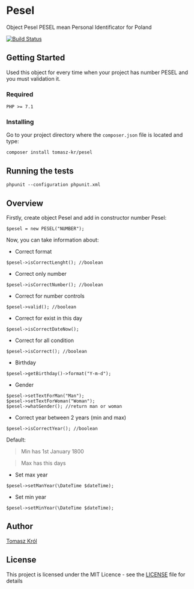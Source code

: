 # Pesel
Object Pesel
PESEL mean Personal Identificator for Poland

[![Build Status](https://travis-ci.org/TomaszKr/Pesel.svg?branch=master)](https://travis-ci.org/TomaszKr/Pesel)

## Getting Started

Used this object for every time when your project has number PESEL and you must validation it.

### Required

```
PHP >= 7.1
```

### Installing

Go to your project directory where the ``composer.json`` file is located and type:

```
composer install tomasz-kr/pesel
```

## Running the tests

```
phpunit --configuration phpunit.xml 
```

## Overview

Firstly, create object Pesel and add in constructor number Pesel:
```
$pesel = new PESEL("NUMBER");
```

Now, you can take information about:

* Correct format
```
$pesel->isCorrectLenght(); //boolean
```

* Correct only number
```
$pesel->isCorrectNumber(); //boolean
```

* Correct for number controls
```
$pesel->valid(); //boolean
```

* Correct for exist in this day
```
$pesel->isCorrectDateNow();
```

* Correct for all condition 
```
$pesel->isCorrect(); //boolean
```

* Birthday
```
$pesel->getBirthday()->format("Y-m-d");
```

* Gender
```
$pesel->setTextForMan("Man");
$pesel->setTextForWoman("Woman");
$pesel->whatGender(); //return man or woman
```

* Correct year between 2 years (min and max)
```
$pesel->isCorrectYear(); //boolean
```
Default:
> Min has 1st January 1800 

> Max has this days 

* Set max year
```
$pesel->setManYear(\DateTime $dateTime);
```

* Set min year 
```
$pesel->setMinYear(\DateTime $dateTime);
```

## Author
[Tomasz Król](http://tomaszkrol.eu)

## License

This project is licensed under the MIT Licence - see the [LICENSE](LICENSE.md) file for details
